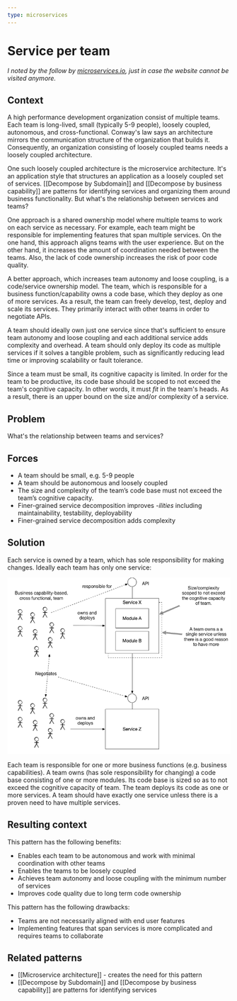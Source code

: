 ```yaml
---
type: microservices
---
```

# Service per team

*I noted by the follow by [microservices.io](https://microservices.io/patterns/decomposition/service-per-team.html), just in case the website cannot be visited anymore.*

## Context

A high performance development organization consist of multiple teams. Each team is long-lived, small (typically 5-9 people), loosely coupled, autonomous, and cross-functional. Conway's law says an architecture mirrors the communication structure of the organization that builds it. Consequently, an organization consisting of loosely coupled teams needs a loosely coupled architecture.

One such loosely coupled architecture is the microservice architecture. It's an application style that structures an application as a loosely coupled set of services. [[Decompose by Subdomain]] and [[Decompose by business capability]] are patterns for identifying services and organizing them around business functionality. But what's the relationship between services and teams?

One approach is a shared ownership model where multiple teams to work on each service as necessary. For example, each team might be responsible for implementing features that span multiple services. On the one hand, this approach aligns teams with the user experience. But on the other hand, it increases the amount of coordination needed between the teams. Also, the lack of code ownership increases the risk of poor code quality.

A better approach, which increases team autonomy and loose coupling, is a code/service ownership model. The team, which is responsible for a business function/capability owns a code base, which they deploy as one of more services. As a result, the team can freely develop, test, deploy and scale its services. They primarily interact with other teams in order to negotiate APIs.

A team should ideally own just one service since that's sufficient to ensure team autonomy and loose coupling and each additional service adds complexity and overhead. A team should only deploy its code as multiple services if it solves a tangible problem, such as significantly reducing lead time or improving scalability or fault tolerance.

Since a team must be small, its cognitive capacity is limited. In order for the team to be productive, its code base should be scoped to not exceed the team's cognitive capacity. In other words, it must *fit* in the team's heads. As a result, there is an upper bound on the size and/or complexity of a service.

## Problem

What's the relationship between teams and services?

## Forces

- A team should be small, e.g. 5-9 people
- A team should be autonomous and loosely coupled
- The size and complexity of the team’s code base must not exceed the team’s cognitive capacity.
- Finer-grained service decomposition improves *-ilities* including maintainability, testability, deployability
- Finer-grained service decomposition adds complexity

## Solution

Each service is owned by a team, which has sole responsibility for making changes. Ideally each team has only one service:

![](ServicePerTeam.png)

Each team is responsible for one or more business functions (e.g. business capabilities). A team owns (has sole responsibility for changing) a code base consisting of one or more modules. Its code base is sized so as to not exceed the cognitive capacity of team. The team deploys its code as one or more services. A team should have exactly one service unless there is a proven need to have multiple services.

## Resulting context

This pattern has the following benefits:
- Enables each team to be autonomous and work with minimal coordination with other teams
- Enables the teams to be loosely coupled
- Achieves team autonomy and loose coupling with the minimum number of services
- Improves code quality due to long term code ownership

This pattern has the following drawbacks:
- Teams are not necessarily aligned with end user features
- Implementing features that span services is more complicated and requires teams to collaborate

## Related patterns

- [[Microservice architecture]] - creates the need for this pattern
- [[Decompose by Subdomain]] and [[Decompose by business capability]] are patterns for identifying services